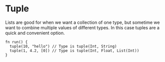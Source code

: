 # Tuple

Lists are good for when we want a collection of one type, but sometime we want
to combine multiple values of different types. In this case tuples are a quick
and convenient option.

```gleam
fn run() {
  tuple(10, "hello") // Type is tuple(Int, String)
  tuple(1, 4.2, [0]) // Type is tuple(Int, Float, List(Int))
}
```
